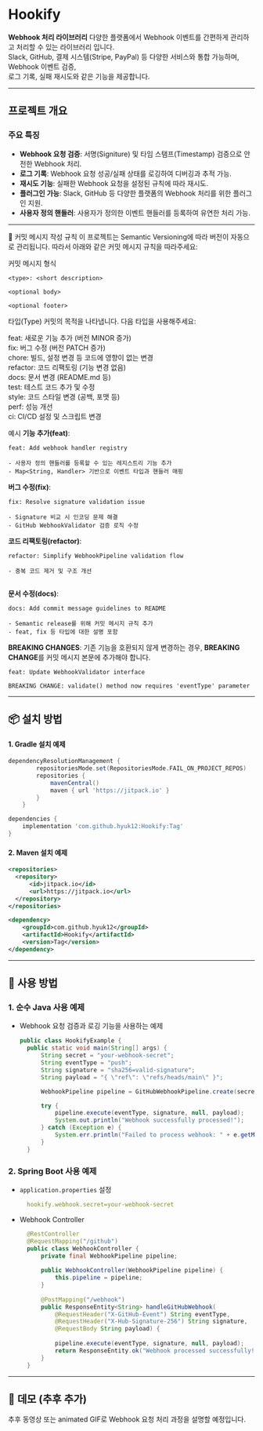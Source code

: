 # Hookify
**Webhook 처리 라이브러리**
다양한 플랫폼에서 Webhook 이벤트를 간편하게 관리하고 처리할 수 있는 라이브러리 입니다.</br>
Slack, GitHub, 결제 시스템(Stripe, PayPal) 등 다양한 서비스와 통합 가능하며, Webhook 이벤트 검증,</br>
로그 기록, 실패 재시도와 같은 기능을 제공합니다.</br>

---

## 프로젝트 개요
### 주요 특징
- **Webhook 요청 검증**: 서명(Signiture) 및 타임 스탬프(Timestamp) 검증으로 안전한 Webhook 처리.
- **로그 기록**: Webhook 요청 성공/실패 상태를 로깅하여 디버깅과 추적 가능.
- **재시도 기능**: 실패한 Webhook 요청을 설정된 규칙에 따라 재시도.
- **플러그인 가능**: Slack, GitHub 등 다양한 플랫폼의 Webhook 처리를 위한 플러그인 지원.
- **사용자 정의 핸들러**: 사용자가 정의한 이벤트 핸들러를 등록하여 유연한 처리 가능.

---
📌 커밋 메시지 작성 규칙
이 프로젝트는 Semantic Versioning에 따라 버전이 자동으로 관리됩니다.
따라서 아래와 같은 커밋 메시지 규칙을 따라주세요:

커밋 메시지 형식
```text
<type>: <short description>

<optional body>

<optional footer>

```

타입(Type)
커밋의 목적을 나타냅니다. 다음 타입을 사용해주세요:

feat: 새로운 기능 추가 (버전 MINOR 증가)<br>
fix: 버그 수정 (버전 PATCH 증가)<br>
chore: 빌드, 설정 변경 등 코드에 영향이 없는 변경<br>
refactor: 코드 리팩토링 (기능 변경 없음)<br>
docs: 문서 변경 (README.md 등)<br>
test: 테스트 코드 추가 및 수정<br>
style: 코드 스타일 변경 (공백, 포맷 등)<br>
perf: 성능 개선<br>
ci: CI/CD 설정 및 스크립트 변경<br>

예시
**기능 추가(feat)**:
```text
feat: Add webhook handler registry

- 사용자 정의 핸들러를 등록할 수 있는 레지스트리 기능 추가
- Map<String, Handler> 기반으로 이벤트 타입과 핸들러 매핑

```

**버그 수정(fix)**:
```text
fix: Resolve signature validation issue

- Signature 비교 시 인코딩 문제 해결
- GitHub WebhookValidator 검증 로직 수정

```

**코드 리팩토링(refactor)**:
```text
refactor: Simplify WebhookPipeline validation flow

- 중복 코드 제거 및 구조 개선


```

**문서 수정(docs)**:
```text
docs: Add commit message guidelines to README

- Semantic release를 위해 커밋 메시지 규칙 추가
- feat, fix 등 타입에 대한 설명 포함
```

**BREAKING CHANGES**:
기존 기능을 호환되지 않게 변경하는 경우, **BREAKING CHANGE**를 커밋 메시지 본문에 추가해야 합니다.
```text
feat: Update WebhookValidator interface

BREAKING CHANGE: validate() method now requires 'eventType' parameter

```
---


## 📦 설치 방법
#### 1. Gradle 설치 예제

```gradle
dependencyResolutionManagement {
		repositoriesMode.set(RepositoriesMode.FAIL_ON_PROJECT_REPOS)
		repositories {
			mavenCentral()
			maven { url 'https://jitpack.io' }
		}
	}

dependencies {
    implementation 'com.github.hyuk12:Hookify:Tag'
}
```

#### 2. Maven 설치 예제
```xml
<repositories>
  <repository>
      <id>jitpack.io</id>
      <url>https://jitpack.io</url>
  </repository>
</repositories>

<dependency>
    <groupId>com.github.hyuk12</groupId>
    <artifactId>Hookify</artifactId>
    <version>Tag</version>
</dependency>
```

---

## 🚀 사용 방법

### 1. 순수 Java 사용 예제
- Webhook 요청 검증과 로깅 기능을 사용하는 예제

  ```java
  public class HookifyExample {
    public static void main(String[] args) {
        String secret = "your-webhook-secret";
        String eventType = "push";
        String signature = "sha256=valid-signature";
        String payload = "{ \"ref\": \"refs/heads/main\" }";

        WebhookPipeline pipeline = GitHubWebhookPipeline.create(secret);

        try {
            pipeline.execute(eventType, signature, null, payload);
            System.out.println("Webhook successfully processed!");
        } catch (Exception e) {
            System.err.println("Failed to process webhook: " + e.getMessage());
        }
    }
  ```

### 2. Spring Boot 사용 예제
  - `application.properties` 설정
    ```yml
      hookify.webhook.secret=your-webhook-secret
    ```
  - Webhook Controller
    ```java
      @RestController
      @RequestMapping("/github")
      public class WebhookController {
          private final WebhookPipeline pipeline;
      
          public WebhookController(WebhookPipeline pipeline) {
              this.pipeline = pipeline;
          }
      
          @PostMapping("/webhook")
          public ResponseEntity<String> handleGitHubWebhook(
              @RequestHeader("X-GitHub-Event") String eventType,
              @RequestHeader("X-Hub-Signature-256") String signature,
              @RequestBody String payload) {
      
              pipeline.execute(eventType, signature, null, payload);
              return ResponseEntity.ok("Webhook processed successfully!");
          }
      }
    ```
---

## 🎥 데모 (추후 추가)

추후 동영상 또는 animated GIF로 Webhook 요청 처리 과정을 설명할 예정입니다.

